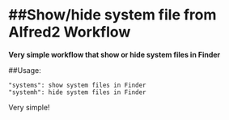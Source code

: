 ##Show/hide system file from Alfred2 Workflow
=====================

__Very simple workflow that show or hide system files in Finder__

##Usage:

	"systems": show system files in Finder
	"systemh": hide system files in Finder
    
Very simple!
